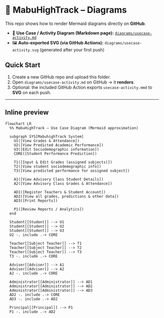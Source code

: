 # 🏫 MabuHighTrack – Diagrams

This repo shows how to render Mermaid diagrams directly on **GitHub**.

- 📄 **Use Case / Activity Diagram (Markdown page):** [`diagrams/usecase-activity.md`](diagrams/usecase-activity.md)
- 🖼️ **Auto-exported SVG (via GitHub Actions):** `diagrams/usecase-activity.svg` (generated after your first push)

## Quick Start
1. Create a new GitHub repo and upload this folder.
2. Open `diagrams/usecase-activity.md` on GitHub → it **renders**.
3. Optional: the included GitHub Action exports `usecase-activity.mmd` to **SVG** on each push.

---

## Inline preview

```mermaid
flowchart LR
  %% MabuHighTrack – Use Case Diagram (Mermaid approximation)

  subgraph SYS[MabuhighTrack System]
    U1([View Grades & Attendance])
    U2([View Predicted Academic Performance])
    U3([Edit Sociodemographic information])
    CORE([Student Performance Prediction])

    T1([Input & Edit Grades (assigned subjects)])
    T2([View student sociodemographic info])
    T3([View predicted performance for assigned subject])

    A1([View Advisory Class Student Details])
    A2([View Advisory Class Grades & Attendance])

    AD1([Register Teachers & Student Account])
    AD2([View all grades, predictions & other data])
    AD3([Print Reports])

    P1([Review Reports / Analytics])
  end

  Student[[Student]] --> U1
  Student[[Student]] --> U2
  Student[[Student]] --> U3
  U2 -. include .-> CORE

  Teacher[[Subject Teacher]] --> T1
  Teacher[[Subject Teacher]] --> T2
  Teacher[[Subject Teacher]] --> T3
  T3 -. include .-> CORE

  Adviser[[Adviser]] --> A1
  Adviser[[Adviser]] --> A2
  A2 -. include .-> CORE

  Administrator[[Administrator]] --> AD1
  Administrator[[Administrator]] --> AD2
  Administrator[[Administrator]] --> AD3
  AD2 -. include .-> CORE
  AD3 -. include .-> AD2

  Principal[[Principal]] --> P1
  P1 -. include .-> AD2

```

